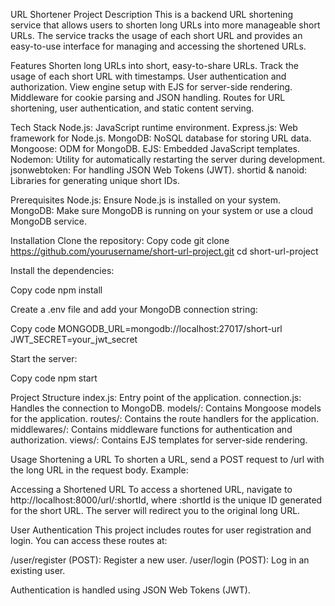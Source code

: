 URL Shortener Project
Description
This is a backend URL shortening service that allows users to shorten long URLs into more manageable short URLs. The service tracks the usage of each short URL and provides an easy-to-use interface for managing and accessing the shortened URLs.

Features
Shorten long URLs into short, easy-to-share URLs.
Track the usage of each short URL with timestamps.
User authentication and authorization.
View engine setup with EJS for server-side rendering.
Middleware for cookie parsing and JSON handling.
Routes for URL shortening, user authentication, and static content serving.

Tech Stack
Node.js: JavaScript runtime environment.
Express.js: Web framework for Node.js.
MongoDB: NoSQL database for storing URL data.
Mongoose: ODM for MongoDB.
EJS: Embedded JavaScript templates.
Nodemon: Utility for automatically restarting the server during development.
jsonwebtoken: For handling JSON Web Tokens (JWT).
shortid & nanoid: Libraries for generating unique short IDs.

Prerequisites
Node.js: Ensure Node.js is installed on your system.
MongoDB: Make sure MongoDB is running on your system or use a cloud MongoDB service.

Installation
Clone the repository:
Copy code
git clone https://github.com/yourusername/short-url-project.git
cd short-url-project

Install the dependencies:

Copy code
npm install

Create a .env file and add your MongoDB connection string:

Copy code
MONGODB_URL=mongodb://localhost:27017/short-url
JWT_SECRET=your_jwt_secret

Start the server:

Copy code
npm start

Project Structure
index.js: Entry point of the application.
connection.js: Handles the connection to MongoDB.
models/: Contains Mongoose models for the application.
routes/: Contains the route handlers for the application.
middlewares/: Contains middleware functions for authentication and authorization.
views/: Contains EJS templates for server-side rendering.

Usage
Shortening a URL
To shorten a URL, send a POST request to /url with the long URL in the request body. Example:

Accessing a Shortened URL
To access a shortened URL, navigate to http://localhost:8000/url/:shortId, where :shortId is the unique ID generated for the short URL. The server will redirect you to the original long URL.

User Authentication
This project includes routes for user registration and login. You can access these routes at:

/user/register (POST): Register a new user.
/user/login (POST): Log in an existing user.

Authentication is handled using JSON Web Tokens (JWT).

